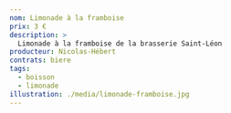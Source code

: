 ```yaml
---
nom: Limonade à la framboise
prix: 3 €
description: >
  Limonade à la framboise de la brasserie Saint-Léon
producteur: Nicolas-Hébert
contrats: biere
tags: 
  - boisson
  - limonade
illustration: ./media/limonade-framboise.jpg
---
```



